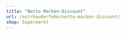 ```yaml
---
title: "Netto Marken-Discount"
url: /ostrhauderfehn/netto-marken-discount/
shop: Supermarkt
---
```

